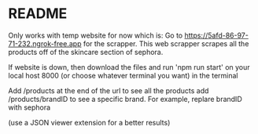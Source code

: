 # README
Only works with temp website for now which is: 
Go to  https://5afd-86-97-71-232.ngrok-free.app  for the scrapper. 
This web scrapper scrapes all the products off of the skincare section
of sephora. 

If website is down, then download the files and run 'npm run start' on your local host 8000 (or choose whatever terminal you want) in the terminal

 Add /products at the end of the url to see all the products
 add /products/brandID to see a specific brand. For example, replare brandID with sephora
 
 (use a JSON viewer extension for a better results)
